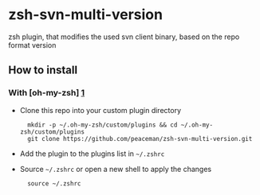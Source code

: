 zsh-svn-multi-version
=====================

zsh plugin, that modifies the used svn client binary, based on the repo format version


How to install
--------------

### With [oh-my-zsh] [1]

* Clone this repo into your custom plugin directory

        mkdir -p ~/.oh-my-zsh/custom/plugins && cd ~/.oh-my-zsh/custom/plugins
        git clone https://github.com/peaceman/zsh-svn-multi-version.git
        
* Add the plugin to the plugins list in `~/.zshrc`
* Source `~/.zshrc` or open a new shell to apply the changes

        source ~/.zshrc
        
[1]: https://github.com/robbyrussell/oh-my-zsh
